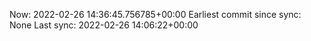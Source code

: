 Now: 2022-02-26 14:36:45.756785+00:00 Earliest commit since sync: None Last sync: 2022-02-26 14:06:22+00:00
